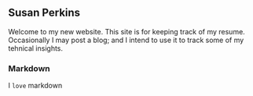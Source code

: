 ## Susan Perkins

Welcome to my new website.  This site is for keeping track of my resume. Occasionally I may post a blog; and I intend to use it to track some of my tehnical insights.

### Markdown

I ```love``` markdown
